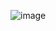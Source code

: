 ![image](https://github.com/manassahoo-dev/task-master/assets/6974223/a759a069-08a4-44ac-95b9-98bfe02d17c7)
